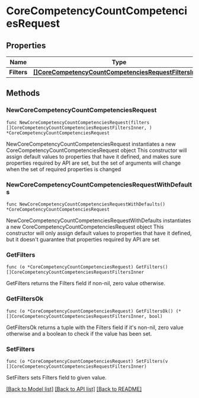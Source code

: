 # CoreCompetencyCountCompetenciesRequest

## Properties

Name | Type | Description | Notes
------------ | ------------- | ------------- | -------------
**Filters** | [**[]CoreCompetencyCountCompetenciesRequestFiltersInner**](CoreCompetencyCountCompetenciesRequestFiltersInner.md) |  | 

## Methods

### NewCoreCompetencyCountCompetenciesRequest

`func NewCoreCompetencyCountCompetenciesRequest(filters []CoreCompetencyCountCompetenciesRequestFiltersInner, ) *CoreCompetencyCountCompetenciesRequest`

NewCoreCompetencyCountCompetenciesRequest instantiates a new CoreCompetencyCountCompetenciesRequest object
This constructor will assign default values to properties that have it defined,
and makes sure properties required by API are set, but the set of arguments
will change when the set of required properties is changed

### NewCoreCompetencyCountCompetenciesRequestWithDefaults

`func NewCoreCompetencyCountCompetenciesRequestWithDefaults() *CoreCompetencyCountCompetenciesRequest`

NewCoreCompetencyCountCompetenciesRequestWithDefaults instantiates a new CoreCompetencyCountCompetenciesRequest object
This constructor will only assign default values to properties that have it defined,
but it doesn't guarantee that properties required by API are set

### GetFilters

`func (o *CoreCompetencyCountCompetenciesRequest) GetFilters() []CoreCompetencyCountCompetenciesRequestFiltersInner`

GetFilters returns the Filters field if non-nil, zero value otherwise.

### GetFiltersOk

`func (o *CoreCompetencyCountCompetenciesRequest) GetFiltersOk() (*[]CoreCompetencyCountCompetenciesRequestFiltersInner, bool)`

GetFiltersOk returns a tuple with the Filters field if it's non-nil, zero value otherwise
and a boolean to check if the value has been set.

### SetFilters

`func (o *CoreCompetencyCountCompetenciesRequest) SetFilters(v []CoreCompetencyCountCompetenciesRequestFiltersInner)`

SetFilters sets Filters field to given value.



[[Back to Model list]](../README.md#documentation-for-models) [[Back to API list]](../README.md#documentation-for-api-endpoints) [[Back to README]](../README.md)


